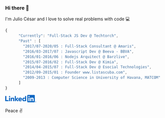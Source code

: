 ### Hi there 👋

I'm Julio César and I love to solve real problems with code 💻

```javascript
{
      "Currently": "Full-Stack JS Dev @ Techtorch",
      "Past" : [
        "2017/07-2020/05 : Full-Stack Consultant @ Amaris",
        "2016/03-2017/07 : Javascript Dev @ Beeva - BBVA",
        "2016/01-2016/06 : Nodejs Arquitect @ Barzlive",
        "2015/07-2016/02 : Full-Stack Dev @ Kimia",
        "2014/04-2015/07 : Full-Stack Dev @ Esocial Technologies",
        "2012/09-2015/01 : Founder www.listascuba.com",
        "2009-2013 : Computer Science in University of Havana, MATCOM"
      ]
}
```

<a href="https://www.linkedin.com/in/juliocesar-profile/" target="_blank" rel="noopener"><img src="https://raw.githubusercontent.com/juliomatcom/juliomatcom/main/assets/linkedin.png" width="100" alt="linkedin"/></a>

Peace ✌️
